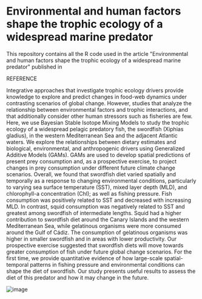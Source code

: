 # Environmental and human factors shape the trophic ecology of a widespread marine predator
This repository contains all the R code used in the article "Environmental and human factors shape the trophic ecology of a widespread marine predator" published in

REFERENCE

Integrative approaches that investigate trophic ecology drivers provide knowledge to explore and predict changes in food-web dynamics under contrasting scenarios of global change. However, studies that analyze the relationship between environmental factors and trophic interactions, and that additionally consider other human stressors such as fisheries are few. Here, we use Bayesian Stable Isotope Mixing Models to study the trophic ecology of a widespread pelagic predatory fish, the swordfish (Xiphias gladius), in the western Mediterranean Sea and the adjacent Atlantic waters. We explore the relationships between dietary estimates and biological, environmental, and anthropogenic drivers using Generalized Additive Models (GAMs). GAMs are used to develop spatial predictions of present prey consumption and, as a prospective exercise, to project changes in prey consumption under different future climate change scenarios. Overall, we found that swordfish diet varied spatially and temporally as a response to changing environmental conditions, particularly to varying sea surface temperature (SST), mixed layer depth (MLD), and chlorophyll-a concentration (Chl); as well as fishing pressure. Fish consumption was positively related to SST and decreased with increasing MLD. In contrast, squid consumption was negatively related to SST and greatest among swordfish of intermediate lengths. Squid had a higher contribution to swordfish diet around the Canary Islands and the western Mediterranean Sea, while gelatinous organisms were more consumed around the Gulf of Cádiz. The consumption of gelatinous organisms was higher in smaller swordfish and in areas with lower productivity. Our prospective exercise suggested that swordfish diets will move towards greater consumption of fish under future global change scenarios. For the first time, we provide quantitative evidence of how large-scale spatial-temporal patterns in fishing pressure and environmental conditions can shape the diet of swordfish. Our study presents useful results to assess the diet of this predator and how it may change in the future.

![image](https://github.com/user-attachments/assets/c084acc3-cd7d-4f02-9763-bbdc9349a87d)


